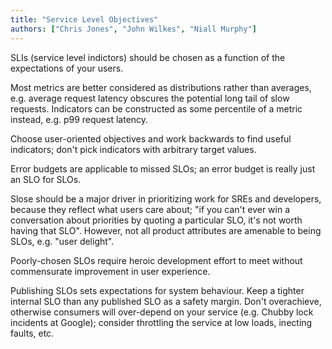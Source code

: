 ```yaml
---
title: "Service Level Objectives"
authors: ["Chris Jones", "John Wilkes", "Niall Murphy"]
---
```


SLIs (service level indictors) should be chosen as a function of the expectations of your users.

Most metrics are better considered as distributions rather than averages, e.g. average request latency obscures the potential long tail of slow requests. Indicators can be constructed as some percentile of a metric instead, e.g. p99 request latency.

Choose user-oriented objectives and work backwards to find useful indicators; don't pick indicators with arbitrary target values.

Error budgets are applicable to missed SLOs; an error budget is really just an SLO for SLOs.

Slose should be a major driver in prioritizing work for SREs and developers, because they reflect what users care about; "if you can't ever win a conversation about priorities by quoting a particular SLO, it's not worth having that SLO". However, not all product attributes are amenable to being SLOs, e.g. "user delight".

Poorly-chosen SLOs require heroic development effort to meet without commensurate improvement in user experience.

Publishing SLOs sets expectations for system behaviour. Keep a tighter internal SLO than any published SLO as a safety margin. Don't overachieve, otherwise consumers will over-depend on your service (e.g. Chubby lock incidents at Google); consider throttling the service at low loads, inecting faults, etc.

